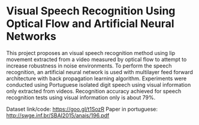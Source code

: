 # Visual Speech Recognition Using Optical Flow and Artificial Neural Networks

This project proposes an visual speech recognition method using lip movement extracted from a video measured by optical flow to attempt to increase robustness in noise environments. To perform the speech recognition, an artificial neural network is used with multilayer feed forward architecture with back propagation learning algorithm. Experiments were conducted using Portuguese isolated digit speech using visual information only extracted from videos. Recognition accuracy achieved for speech recognition tests using visual information
only is about 79%.

Dataset link/code: https://goo.gl/t1SozR
Paper in portuguese: http://swge.inf.br/SBAI2015/anais/196.pdf
